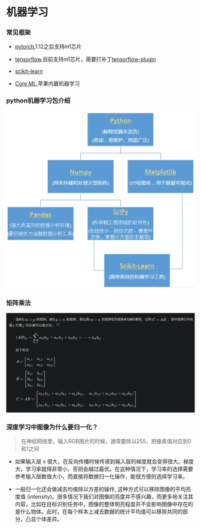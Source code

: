 # 机器学习


### 常见框架

* [pytorch](https://pytorch.org/),1.12之后支持m1芯片

* [tensorflow](https://tensorflow.google.cn/),目前支持m1芯片，需要打补丁[tensorflow-plugin](https://developer.apple.com/metal/tensorflow-plugin/)

* [scikit-learn](https://scikit-learn.org/stable/index.html)

* [Core ML](https://developer.apple.com/cn/machine-learning/),苹果内置机器学习

### python机器学习包介绍

![python_package图](webp/machinelearn/python_package.webp  "python_package图")

### 矩阵乘法

![矩阵乘法图](webp/machinelearn/matrix_multi.webp  "矩阵乘法图")

### 深度学习中图像为什么要归一化？

> 在神经网络里，输入RGB图片的时候，通常要除以255，把像素值对应到0和1之间

* 如果输入层 x 很大，在反向传播时候传递到输入层的梯度就会变得很大。梯度大，学习率就得非常小，否则会越过最优。在这种情况下，学习率的选择需要参考输入层数值大小，而直接将数据归一化操作，能很方便的选择学习率。

* 一般归一化还会做减去均值除以方差的操作, 这种方式可以移除图像的平均亮度值 (intensity)。很多情况下我们对图像的亮度并不感兴趣，而更多地关注其内容，比如在目标识别任务中，图像的整体明亮程度并不会影响图像中存在的是什么物体。此时，在每个样本上减去数据的统计平均值可以移除共同的部分，凸显个体差异。
